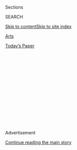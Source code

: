 <div id="app">

<div>

<div>

<div>

<div class="NYTAppHideMasthead css-1q2w90k e1suatyy0">

<div class="section css-ui9rw0 e1suatyy2">

<div class="css-eph4ug er09x8g0">

<div class="css-6n7j50">

</div>

<span class="css-1dv1kvn">Sections</span>

<div class="css-10488qs">

<span class="css-1dv1kvn">SEARCH</span>

</div>

[Skip to content](#site-content)[Skip to site
index](#site-index)

</div>

<div id="masthead-section-label" class="css-1wr3we4 eaxe0e00">

[Arts](https://www.nytimes3xbfgragh.onion/section/arts)

</div>

<div class="css-10698na e1huz5gh0">

</div>

</div>

<div id="masthead-bar-one" class="section hasLinks css-15hmgas e1csuq9d3">

<div class="css-uqyvli e1csuq9d0">

</div>

<div class="css-1uqjmks e1csuq9d1">

</div>

<div class="css-9e9ivx">

[](https://myaccount.nytimes3xbfgragh.onion/auth/login?response_type=cookie&client_id=vi)

</div>

<div class="css-1bvtpon e1csuq9d2">

[Today’s
Paper](https://www.nytimes3xbfgragh.onion/section/todayspaper)

</div>

</div>

</div>

</div>

<div data-aria-hidden="false">

<div id="site-content" data-role="main">

<div>

<div class="css-1aor85t" style="opacity:0.000000001;z-index:-1;visibility:hidden">

<div class="css-1hqnpie">

<div class="css-epjblv">

<span class="css-17xtcya">[Arts](/section/arts)</span><span class="css-x15j1o">|</span><span class="css-fwqvlz">In
Prison, Learning Magic by
Mail</span>

</div>

<div class="css-k008qs">

<div class="css-1iwv8en">

<span class="css-18z7m18"></span>

<div>

</div>

</div>

<span class="css-1n6z4y">https://nyti.ms/3anMGiN</span>

<div class="css-1705lsu">

<div class="css-4xjgmj">

<div class="css-4skfbu" data-role="toolbar" data-aria-label="Social Media Share buttons, Save button, and Comments Panel with current comment count" data-testid="share-tools">

  - 
  - 
  - 
  - 
    
    <div class="css-6n7j50">
    
    </div>

  - 
  - 

</div>

</div>

</div>

</div>

</div>

</div>

<div class="css-13pd83m">

</div>

<div id="top-wrapper" class="css-1sy8kpn">

<div id="top-slug" class="css-l9onyx">

Advertisement

</div>

[Continue reading the main
story](#after-top)

<div class="ad top-wrapper" style="text-align:center;height:100%;display:block;min-height:250px">

<div id="top" class="place-ad" data-position="top" data-size-key="top">

</div>

</div>

<div id="after-top">

</div>

</div>

<div id="sponsor-wrapper" class="css-1hyfx7x">

<div id="sponsor-slug" class="css-19vbshk">

Supported by

</div>

[Continue reading the main
story](#after-sponsor)

<div id="sponsor" class="ad sponsor-wrapper" style="text-align:center;height:100%;display:block">

</div>

<div id="after-sponsor">

</div>

</div>

<div class="section meteredContent css-yw67de" name="articleBody" itemprop="articleBody">

<div class="css-1fanzo5 StoryBodyCompanionColumn">

<div class="css-53u6y8">

Surfacing

<div class="css-1vkm6nb ehdk2mb0">

# In Prison, Learning Magic by Mail

</div>

A deck of cards cut from milk cartons. A wand made with medical tape.
How a group of inmates learned “the magic of magic.”

<div class="css-1wlr991">

<div class="css-18e8msd">

<div class="css-1lhhykl epjyd6m0">

<div class="css-1baulvz">

By <span class="css-1baulvz last-byline" itemprop="name">Annalisa
Quinn</span>

Photographs and Video by
<span class="css-1baulvz last-byline" itemprop="name">Vincent
Tullo</span>

</div>

</div>

</div>

</div>

</div>

</div>

<div class="css-79elbk" data-testid="photoviewer-wrapper">

<div class="css-z3e15g" data-testid="photoviewer-wrapper-hidden">

</div>

<div class="css-1a48zt4 ehw59r15" data-testid="photoviewer-children">

![<span class="css-cnj6d5 e1z0qqy90" itemprop="copyrightHolder"><span class="css-1ly73wi e1tej78p0">Credit...</span><span>Vincent
Tullo for The New York
Times</span></span>](https://static01.graylady3jvrrxbe.onion/images/2020/08/07/arts/07surfacing-magic-cards4/07surfacing-magic-cards4-articleLarge.jpg?quality=75&auto=webp&disable=upscale)

</div>

</div>

<div class="css-1fanzo5 StoryBodyCompanionColumn">

<div class="css-53u6y8">

When the magician Kris Nevling was released from prison two years ago,
he had been incarcerated for most of his life.

What kept him sane, he said, was practicing magic, mostly card tricks.
He was physically small and struggled with addiction, but magic made him
feel valued and powerful. “In prison everyone has a nickname,” he said.
“And mine was always Magic.”

Nevling, 43, ultimately served 23 years in Pennsylvania on charges
including drug possession and theft.

He started learning magic at 16. On a weekly trip from the juvenile
detention center to the library, he found magic books and started
writing letters to every magician he could find listed in the Yellow
Pages, asking for tips.

</div>

</div>

<div class="css-1fanzo5 StoryBodyCompanionColumn">

<div class="css-53u6y8">

One of the magicians Nevling contacted was Joshua Jay. He wasn’t alone.

</div>

</div>

![<span class="css-16f3y1r e13ogyst0">Joshua Jay adapted classic tricks,
such as “aerial glass,” to work with the limited materials permitted in
prison.</span>](https://static01.graylady3jvrrxbe.onion/images/2020/08/07/arts/magic-cup-s0/magic-cup-s0-threeByTwoMediumAt2X.jpg)

<div class="css-1fanzo5 StoryBodyCompanionColumn">

<div class="css-53u6y8">

When Jay began writing a column for the now-defunct Magic magazine in
2001, he did not expect his tricks to end up in the hands of prison
inmates around the world. Then the letters started to arrive. There was
a man serving life without parole for murder in California. An inmate in
Georgia, another in Australia. Their crimes varied. He wrote back to
them all.

It made sense, Jay came to realize, that people would turn to magic in
moments of despair and isolation: “If there is anything missing from a
maximum-security prison, it’s wonder.”

Over time, some of the inmates formed a community, exchanging letters
with step-by-step diagrams of sleight-of-hand tricks or tips for making
props with limited materials.

</div>

</div>

<div class="css-1fanzo5 StoryBodyCompanionColumn">

<div class="css-53u6y8">

One of them is David Garza, who found Jay’s monthly magazine column in
2008. Write in with questions, it said at the bottom, so Garza
did.

</div>

</div>

<div class="css-79elbk" data-testid="photoviewer-wrapper">

<div class="css-z3e15g" data-testid="photoviewer-wrapper-hidden">

</div>

<div class="css-1a48zt4 ehw59r15" data-testid="photoviewer-children">

<div class="css-1xdhyk6 erfvjey0">

<span class="css-1ly73wi e1tej78p0">Image</span>

<div class="css-zjzyr8">

<div data-testid="lazyimage-container" style="height:313.84444444444443px">

</div>

</div>

</div>

<span class="css-16f3y1r e13ogyst0" data-aria-hidden="true">A set list
and props used by some of the
magicians.</span><span class="css-cnj6d5 e1z0qqy90" itemprop="copyrightHolder"><span class="css-1ly73wi e1tej78p0">Credit...</span><span>Vincent
Tullo for The New York Times</span></span>

</div>

</div>

<div class="css-1fanzo5 StoryBodyCompanionColumn">

<div class="css-53u6y8">

At the time Garza, 52, was in an Ohio state prison, serving part of what
would ultimately be a 14-year sentence on charges including criminal
sexual conduct.

“I put myself in the situation by my choices, and it’s the
consequences,” he said in a telephone interview. “Something needed to
change, because I couldn’t believe I got to the point where I was
actually so selfish, that I didn’t care about how I impacted someone
else’s life.”

Many of a magician’s most basic tools — ribbons, knives, coins — are not
available in prison. So Garza sent Jay a list of permitted items,
including toothbrushes, cigarettes, pencils, playing cards and plastic
bottles. Jay designed tricks that used these limited materials, and
Garza began making his own props, like balls and poker chips, from glue
and toilet paper.

</div>

</div>

![<span class="css-16f3y1r e13ogyst0">David Garza’s nesting poker chips,
made from glue and toilet paper, are used to make the chips appear and
vanish.</span>](https://static01.graylady3jvrrxbe.onion/images/2020/08/07/arts/magic-chip-s0/magic-chip-s0-threeByTwoMediumAt2X.jpg)

<div class="css-79elbk" data-testid="photoviewer-wrapper">

<div class="css-z3e15g" data-testid="photoviewer-wrapper-hidden">

</div>

<div class="css-1a48zt4 ehw59r15" data-testid="photoviewer-children">

<div class="css-1xdhyk6 erfvjey0">

<span class="css-1ly73wi e1tej78p0">Image</span>

<div class="css-zjzyr8">

<div data-testid="lazyimage-container" style="height:238.44444444444443px">

</div>

</div>

</div>

<span class="css-16f3y1r e13ogyst0" data-aria-hidden="true">A thumb tip
Garza made from toilet paper, glue and handmade
dye.</span><span class="css-cnj6d5 e1z0qqy90" itemprop="copyrightHolder"><span class="css-1ly73wi e1tej78p0">Credit...</span><span>Vincent
Tullo for The New York Times</span></span>

</div>

</div>

<div class="css-1fanzo5 StoryBodyCompanionColumn">

<div class="css-53u6y8">

He would dip toilet paper in water, shape it and let it dry completely —
this took about a week — before coating it in layers of glue, each of
which also had to dry before the next layer could be applied. He said
the props were often confiscated or destroyed by guards during routine
searches, and he would have to start again.

To Garza, magic was a way of ordering time. After the first week in
prison, he said, a question presents itself: “What do you do? And you
look at it like, ‘I’ve got two years, I’ve got 10 years, I’ve got the
rest of my life in this place. What am I going to do with my time?’”
Some people pursue a G.E.D. He got into
magic.

</div>

</div>

<div class="css-79elbk" data-testid="photoviewer-wrapper">

<div class="css-z3e15g" data-testid="photoviewer-wrapper-hidden">

</div>

<div class="css-1a48zt4 ehw59r15" data-testid="photoviewer-children">

<div class="css-1xdhyk6 erfvjey0">

<span class="css-1ly73wi e1tej78p0">Image</span>

<div class="css-zjzyr8">

<div data-testid="lazyimage-container" style="height:483.33333333333326px">

</div>

</div>

</div>

<span class="css-16f3y1r e13ogyst0" data-aria-hidden="true">In a letter,
Garza explains his idea for a Christmas
show.</span><span class="css-cnj6d5 e1z0qqy90" itemprop="copyrightHolder"><span class="css-1ly73wi e1tej78p0">Credit...</span><span>Vincent
Tullo for The New York Times</span></span>

</div>

</div>

<div class="css-1fanzo5 StoryBodyCompanionColumn">

<div class="css-53u6y8">

Before his 2012 arrest, Robert J. Williams, 30, was best known for
eating a light bulb in under 34 seconds. If magic tricks rely on making
the impossible look real, his stunts involved doing real things that
look impossible. Williams has eaten a watch (“it’s time consuming,” he
joked), swallowed swords, breathed fire and pierced parts of his body
(jaw, hand or bicep) with long spokes.

The day after his 22nd birthday, Williams said he was arrested after his
11th attempted bank robbery. He was incarcerated, first at Rikers Island
and then the Moriah Shock Incarceration Correctional Facility, a
minimum-security prison in upstate New York, before being released in
2014.

</div>

</div>

<div class="css-79elbk" data-testid="photoviewer-wrapper">

<div class="css-z3e15g" data-testid="photoviewer-wrapper-hidden">

</div>

<div class="css-1a48zt4 ehw59r15" data-testid="photoviewer-children">

<div class="css-1xdhyk6 erfvjey0">

<span class="css-1ly73wi e1tej78p0">Image</span>

<div class="css-zjzyr8">

<div data-testid="lazyimage-container" style="height:483.33333333333326px">

</div>

</div>

</div>

<span class="css-16f3y1r e13ogyst0" data-aria-hidden="true">In one of
Garza’s letters, he asks about a technique called
palming.</span><span class="css-cnj6d5 e1z0qqy90" itemprop="copyrightHolder"><span class="css-1ly73wi e1tej78p0">Credit...</span><span>Vincent
Tullo for The New York Times</span></span>

</div>

</div>

<div class="css-1fanzo5 StoryBodyCompanionColumn">

<div class="css-53u6y8">

Without access to props, Williams’s magic became more psychological, he
said, and more creative: He started focusing on acts like mind-reading
and hypnosis. Sometimes he put on an hourlong show with a single prop,
like a pencil: “A pencil can stab something, a pencil can write, a
pencil can vanish,” he said in a telephone interview.

Since at least World War I, hospitals have used magic for its documented
therapeutic effects. Programs within the criminal justice system are
rarer: Starting in 2007, the Hocus Pocus Project sent magicians into
juvenile detention centers and hospitals in New York before running out
of funds 10 years
later.

</div>

</div>

<div class="css-79elbk" data-testid="photoviewer-wrapper">

<div class="css-z3e15g" data-testid="photoviewer-wrapper-hidden">

</div>

<div class="css-1a48zt4 ehw59r15" data-testid="photoviewer-children">

<div class="css-1xdhyk6 erfvjey0">

<span class="css-1ly73wi e1tej78p0">Image</span>

<div class="css-zjzyr8">

<div data-testid="lazyimage-container" style="height:309.3333333333333px">

</div>

</div>

</div>

<span class="css-16f3y1r e13ogyst0" data-aria-hidden="true">For the
trick “cups and balls,” Rafiel Torre used cups from the prison cafeteria
and fashioned balls from kitchen sponges. The wand is made from a wooden
dowel and medical
tape.</span><span class="css-cnj6d5 e1z0qqy90" itemprop="copyrightHolder"><span class="css-1ly73wi e1tej78p0">Credit...</span><span>Vincent
Tullo for The New York Times</span></span>

</div>

</div>

<div class="css-1fanzo5 StoryBodyCompanionColumn">

<div class="css-53u6y8">

It was organized by the Conjuring Arts Research Center, whose director,
William Kalush, said the program faced skepticism. He said people would
ask, “What do you teach them, how to escape from handcuffs?” But he
added, “anybody who’s done anything creatively understands the joy of
having something that you’ve invented for yourself.”

Rafiel Torre, 55, said that in 2003, he was convicted of murder and
sentenced to life in prison without the possibility of parole, and he
now has exhausted his appeals. With no access to the internet, he has
gleaned most of his magic knowledge from books, letters from Jay and
other magicians, and whatever magic he could catch on TV.

Torre said he sculpts his own props out of sponges. For string, he pulls
thread out of his underwear. During stretches in solitary confinement,
where playing cards are forbidden, he found that he could fashion four
makeshift cards from his daily milk carton.

</div>

</div>

![<span class="css-16f3y1r e13ogyst0">While in solitary confinement,
Rafiel Torre made this deck of cards from his daily milk
cartons.</span>](https://static01.graylady3jvrrxbe.onion/images/2020/08/07/arts/magic-cards-s0/magic-cards-s0-threeByTwoMediumAt2X.jpg)

<div class="css-1fanzo5 StoryBodyCompanionColumn">

<div class="css-53u6y8">

“Everybody wants to feel like they matter. And in prison, most of us
don’t,” said Torre, now incarcerated at the Substance Abuse Treatment
Facility and State Prison in Corcoran, Calif. With magic, he said, “I
can practice, and make my mind go someplace else. I get taken away for a
minute.”

Magicians sometimes talk about the moment right after they pull off a
trick, before the rational mind sets in, and the viewer is transported,
briefly, out of reality. “You make them for a few seconds believe you’re
doing the impossible. And for me, for a magician, you see that look on
their face — ” Torre paused. “I can’t equate it to anything else.”

After Garza was released from prison, he was astounded by how much
easier it was to get audiences to feel that sense of awe. He didn’t have
to overcome the prison’s atmosphere of fear, powerlessness, and
suspicion. “They were already open to it. And that blew my mind,” he
said.

</div>

</div>

<div class="css-79elbk" data-testid="photoviewer-wrapper">

<div class="css-z3e15g" data-testid="photoviewer-wrapper-hidden">

</div>

<div class="css-1a48zt4 ehw59r15" data-testid="photoviewer-children">

<div class="css-1xdhyk6 erfvjey0">

<span class="css-1ly73wi e1tej78p0">Image</span>

<div class="css-zjzyr8">

<div data-testid="lazyimage-container" style="height:233.9333333333333px">

</div>

</div>

</div>

<span class="css-16f3y1r e13ogyst0" data-aria-hidden="true">Garza folded
up a card case so it would fit through the neck of the bottle. He then
reassembled it and inserted 52 playing cards, one by one. You can see
the full deck of cards from the corner of the box. How did he position a
sharpened pencil through the box? It’s a
mystery.</span><span class="css-cnj6d5 e1z0qqy90" itemprop="copyrightHolder"><span class="css-1ly73wi e1tej78p0">Credit...</span><span>Vincent
Tullo for The New York Times</span></span>

</div>

</div>

<div class="css-1fanzo5 StoryBodyCompanionColumn">

<div class="css-53u6y8">

Garza now works as a professional magician in Cleveland, though his
normal gigs in bars and restaurants have evaporated because of Covid-19.

</div>

</div>

<div class="css-1fanzo5 StoryBodyCompanionColumn">

<div class="css-53u6y8">

In some ways, Garza said, his work on the outside feels less urgent than
his performances in prison. “We’re deemed a population of people that
are so terrible, so low-worth that we are not allowed to be out in the
world.”

But being able to overcome that feeling even for a moment, he said,
“That’s the magic of magic.”

</div>

</div>

![<span class="css-16f3y1r e13ogyst0">Joshua Jay performs Rafiel Torre’s
interpretation of the classic “princess card trick,” with jumbo cards
that Torre constructed to be able to do the trick for a
crowd.</span><span class="css-cch8ym"><span class="css-1dv1kvn">Credit</span><span class="css-cnj6d5 e1z0qqy90" itemprop="copyrightHolder"><span class="css-1ly73wi e1tej78p0">Credit...</span><span>Vincent
Tullo for The New York
Times</span></span></span>](https://static01.graylady3jvrrxbe.onion/images/2020/08/07/arts/magic-jumbo-s0/magic-jumbo-s0-threeByTwoLargeAt2X.jpg)

<div class="css-1fanzo5 StoryBodyCompanionColumn">

<div class="css-53u6y8">

-----

[Surfacing](https://www.nytimes3xbfgragh.onion/series/surfacing) is a
biweekly column that explores the intersection of art and life, produced
by Alicia DeSantis, Jolie Ruben and Josephine Sedgwick.

</div>

</div>

</div>

<div>

</div>

<div>

</div>

<div>

</div>

<div>

<div id="bottom-wrapper" class="css-1ede5it">

<div id="bottom-slug" class="css-l9onyx">

Advertisement

</div>

[Continue reading the main
story](#after-bottom)

<div id="bottom" class="ad bottom-wrapper" style="text-align:center;height:100%;display:block;min-height:90px">

</div>

<div id="after-bottom">

</div>

</div>

</div>

</div>

</div>

## Site Index

<div>

</div>

## Site Information Navigation

  - [© <span>2020</span> <span>The New York Times
    Company</span>](https://help.nytimes3xbfgragh.onion/hc/en-us/articles/115014792127-Copyright-notice)

<!-- end list -->

  - [NYTCo](https://www.nytco.com/)
  - [Contact
    Us](https://help.nytimes3xbfgragh.onion/hc/en-us/articles/115015385887-Contact-Us)
  - [Work with us](https://www.nytco.com/careers/)
  - [Advertise](https://nytmediakit.com/)
  - [T Brand Studio](http://www.tbrandstudio.com/)
  - [Your Ad
    Choices](https://www.nytimes3xbfgragh.onion/privacy/cookie-policy#how-do-i-manage-trackers)
  - [Privacy](https://www.nytimes3xbfgragh.onion/privacy)
  - [Terms of
    Service](https://help.nytimes3xbfgragh.onion/hc/en-us/articles/115014893428-Terms-of-service)
  - [Terms of
    Sale](https://help.nytimes3xbfgragh.onion/hc/en-us/articles/115014893968-Terms-of-sale)
  - [Site
    Map](https://spiderbites.nytimes3xbfgragh.onion)
  - [Help](https://help.nytimes3xbfgragh.onion/hc/en-us)
  - [Subscriptions](https://www.nytimes3xbfgragh.onion/subscription?campaignId=37WXW)

</div>

</div>

</div>

</div>
